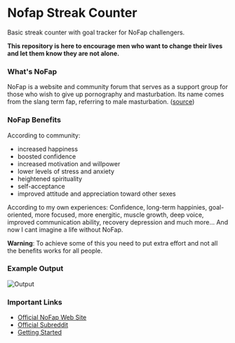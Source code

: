 # Nofap Streak Counter
Basic streak counter with goal tracker for NoFap challengers. 

**This repository is here to encourage men who want to change their lives and let them know they are not alone.**
### What's NoFap
NoFap is a website and community forum that serves as a support group for those who wish to give up pornography and masturbation. Its name comes from the slang term fap, referring to male masturbation. ([source](https://en.wikipedia.org/wiki/NoFap))

### NoFap Benefits
According to community:
- increased happiness
- boosted confidence
- increased motivation and willpower
- lower levels of stress and anxiety
- heightened spirituality
- self-acceptance
- improved attitude and appreciation toward other sexes

According to my own experiences: Confidence, long-term happinies, goal-oriented, more focused, more energitic, muscle growth, deep voice, improved communication ability, recovery depression and much more... And now I cant imagine a life without NoFap.

**Warning**: To achieve some of this you need to put extra effort and not all the benefits works for all people.

### Example Output

![Output](https://user-images.githubusercontent.com/71566572/169962370-a8d5a0a5-4277-485d-acc0-776d6cca3fc6.png)

### Important Links

- [Official NoFap Web Site](https://nofap.com)
- [Official Subreddit](https://www.reddit.com/r/NoFap/)
- [Getting Started](https://www.nofap.com/wp-content/uploads/2016/12/Getting-Started-with-NoFap.pdf)
